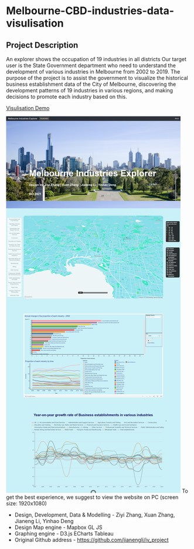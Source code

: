# Melbourne-CBD-industries-data-visulisation

## Project Description
An explorer shows the occupation of 19 industries in all districts
Our target user is the State Government department who need to understand the development of various industries in Melbourne from 2002 to 2019. The purpose of the project is to assist the government to visualize the historical business establishment data of the City of Melbourne, discovering the development patterns of 19 industries in various regions, and making decisions to promote each industry based on this.


[Visulisation Demo](http://iv-asst3.herokuapp.com)


![screenshot](https://github.com/YinhaoDeng/Melbourne-CBD-industries-data-visulisation/blob/main/Melbourne%20Industry%20Visulisation%20Project%20screenshot.png)
To get the best experience, we suggest to view the website on PC (screen size: 1920x1080)

- Design, Development, Data & Modelling - Ziyi Zhang, Xuan Zhang, Jianeng Li, Yinhao Deng
- Design  Map engine - Mapbox GL JS  
- Graphing engine - D3.js ECharts Tableau
- Original Github address - https://github.com/jianengli/iv_project
